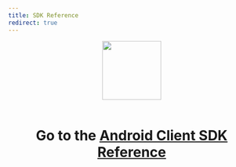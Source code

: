 ```yaml
---
title: SDK Reference
redirect: true
---
```


<center>
  <img src="/assets/images/lost.svg" alt="" width="120">
  <br><br>
  <h1>Go to the <a href="/sdk/client-sdk/android/" target="_blank">Android Client SDK Reference</a></h1>
</center>
